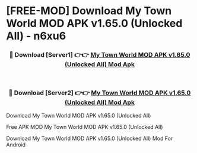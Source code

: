 # [FREE-MOD] Download My Town World MOD APK v1.65.0 (Unlocked All) - n6xu6


<div align="center">
<h3>🔴 Download [Server1] 👉👉 <a href="https://apk-comot.site?title=My_Town_World_MOD_APK_v1.65.0_(Unlocked_All)">My Town World MOD APK v1.65.0 (Unlocked All) Mod Apk</a></h3><br>

<h3>🔴 Download [Server2] 👉👉 <a href="https://apk-comot.site?title=My_Town_World_MOD_APK_v1.65.0_(Unlocked_All)">My Town World MOD APK v1.65.0 (Unlocked All) Mod Apk</a></h3>
</div>



Download My Town World MOD APK v1.65.0 (Unlocked All) 

Free APK MOD My Town World MOD APK v1.65.0 (Unlocked All) 

Download My Town World MOD APK v1.65.0 (Unlocked All) Mod For Android
